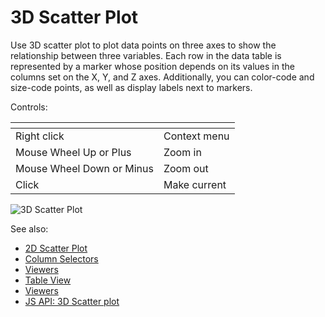 <!-- TITLE: 3D Scatter Plot -->
<!-- SUBTITLE: -->

# 3D Scatter Plot

Use 3D scatter plot to plot data points on three axes to show the relationship between three variables. 
Each row in the data table is represented by a marker whose position depends on its values in the
columns set on the X, Y, and Z axes. Additionally, you can color-code and size-code points, as well
as display labels next to markers.

Controls:

| []()                      |                        |
|---------------------------|------------------------|
| Right click               | Context menu           |
| Mouse Wheel Up or Plus    | Zoom in                |
| Mouse Wheel Down or Minus | Zoom out               |
| Click                     | Make current           |


![3D Scatter Plot](../uploads/gifs/3d-scatter-plot.gif "3D scatter plot") 

See also:
 
  * [2D Scatter Plot](scatter-plot.md)
  * [Column Selectors](column-selectors.md)
  * [Viewers](../viewers.md)
  * [Table View](../../overview/table-view.md)
  * [Viewers](../viewers.md)
  * [JS API: 3D Scatter plot](https://public.datagrok.ai/js/samples/ui/viewers/scatter-plot-3d)
